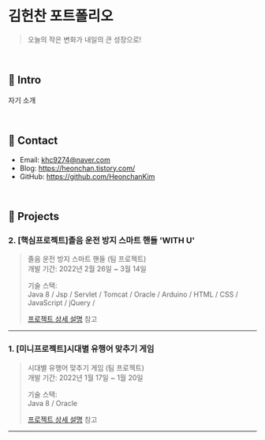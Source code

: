 # 김헌찬 포트폴리오
>오늘의 작은 변화가 내일의 큰 성장으로! 

</br>

## :pushpin: Intro
자기 소개

</br>

## :pushpin: Contact
- Email: khc9274@naver.com
- Blog: https://heonchan.tistory.com/
- GitHub: https://github.com/HeonchanKim

</br>

## :pushpin: Projects
### 2. [핵심프로젝트]졸음 운전 방지 스마트 핸들 'WITH U'
>졸음 운전 방지 스마트 핸들 (팀 프로젝트)  
>개발 기간: 2022년 2월 26일 ~ 3월 14일
>  
>기술 스택:  
>Java 8 / Jsp / Servlet / Tomcat / Oracle / Arduino / HTML / CSS / JavaScript / jQuery / 
>  
>[프로젝트 상세 설명](https://github.com/HeonchanKim/smhrd_core-project) 참고

---

### 1. [미니프로젝트]시대별 유행어 맞추기 게임
>시대별 유행어 맞추기 게임 (팀 프로젝트)  
>개발 기간: 2022년 1월 17일 ~ 1월 20일
>  
>기술 스택:  
>Java 8 / Oracle
>  
>[프로젝트 상세 설명](https://github.com/HeonchanKim/smhrd_miniProject) 참고

---
